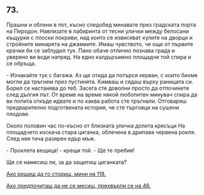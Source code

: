 ## 73.

Прашни и облени в пот, късно следобед минавате през градската
порта на Перодон. Навлизате в лабиринта от тесни улички между
белосани къщурки с плоски покриви, над които се извисяват кулите на
дворци и стройните минарета на джамиите. Имаш чувството, че още
от първите крачки би се заблудил тук. Пано обаче отлично познава
града и уверено ви води напред. На едно калдъръмено площадче той
спира и се обръща.

\- Изчакайте тук с багажа. Аз ще отида да потърся керван, с които
бихме могли да тръгнем през пустинята. Кимваш и сядаш върху
раницата си. Борил се настанява до теб. Засега сте доволни просто да
отпочинете след дългия път. От време на време някой любопитен
минувач спира да ви попита откъде идвате и по каква работа сте
тръгнали. Отговаряш предварително подготвената история, че сте
търговци на сушени плодове.

Около половин час по-късно от близката уличка долита крясъци На
площадчето изскача стара циганка, облечена в дрипава червена
рокля. След нея тича разярен едър мъж.

\- Проклета вещица! - крещи той. - Ще те пребия!

Ще се намесиш ли, за да защитиш циганката?

[Ако решиш да го сториш, мини на 118.](./118)

[Ако предпочиташ да не се месиш, прехвърли се на 46.](./46)
